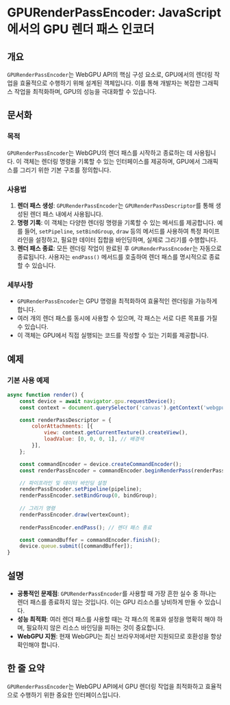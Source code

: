 <!--
Meta Description: # GPURenderPassEncoder: JavaScript에서의 GPU 렌더 패스 인코더 ## 개요 `GPURenderPassEncoder`는 WebGPU API의 핵심 구성 요소로, GPU에서의 렌더링 작업을 효율적으로 수행하기 위해 설계된 객체입니다. 이를 통해...
Meta Keywords: gpurenderpassencoder, const, gpu, 렌더링, 패스를
-->

# GPURenderPassEncoder: JavaScript에서의 GPU 렌더 패스 인코더

## 개요
`GPURenderPassEncoder`는 WebGPU API의 핵심 구성 요소로, GPU에서의 렌더링 작업을 효율적으로 수행하기 위해 설계된 객체입니다. 이를 통해 개발자는 복잡한 그래픽스 작업을 최적화하며, GPU의 성능을 극대화할 수 있습니다.

## 문서화

### 목적
`GPURenderPassEncoder`는 WebGPU의 렌더 패스를 시작하고 종료하는 데 사용됩니다. 이 객체는 렌더링 명령을 기록할 수 있는 인터페이스를 제공하며, GPU에서 그래픽스를 그리기 위한 기본 구조를 정의합니다.

### 사용법
1. **렌더 패스 생성**: `GPURenderPassEncoder`는 `GPURenderPassDescriptor`를 통해 생성된 렌더 패스 내에서 사용됩니다.
2. **명령 기록**: 이 객체는 다양한 렌더링 명령을 기록할 수 있는 메서드를 제공합니다. 예를 들어, `setPipeline`, `setBindGroup`, `draw` 등의 메서드를 사용하여 특정 파이프라인을 설정하고, 필요한 데이터 집합을 바인딩하며, 실제로 그리기를 수행합니다.
3. **렌더 패스 종료**: 모든 렌더링 작업이 완료된 후 `GPURenderPassEncoder`는 자동으로 종료됩니다. 사용자는 `endPass()` 메서드를 호출하여 렌더 패스를 명시적으로 종료할 수 있습니다.

### 세부사항
- `GPURenderPassEncoder`는 GPU 명령을 최적화하여 효율적인 렌더링을 가능하게 합니다.
- 여러 개의 렌더 패스를 동시에 사용할 수 있으며, 각 패스는 서로 다른 목표를 가질 수 있습니다.
- 이 객체는 GPU에서 직접 실행되는 코드를 작성할 수 있는 기회를 제공합니다.

## 예제

### 기본 사용 예제
```javascript
async function render() {
    const device = await navigator.gpu.requestDevice();
    const context = document.querySelector('canvas').getContext('webgpu');

    const renderPassDescriptor = {
        colorAttachments: [{
            view: context.getCurrentTexture().createView(),
            loadValue: [0, 0, 0, 1], // 배경색
        }],
    };

    const commandEncoder = device.createCommandEncoder();
    const renderPassEncoder = commandEncoder.beginRenderPass(renderPassDescriptor);

    // 파이프라인 및 데이터 바인딩 설정
    renderPassEncoder.setPipeline(pipeline);
    renderPassEncoder.setBindGroup(0, bindGroup);
    
    // 그리기 명령
    renderPassEncoder.draw(vertexCount);
    
    renderPassEncoder.endPass(); // 렌더 패스 종료

    const commandBuffer = commandEncoder.finish();
    device.queue.submit([commandBuffer]);
}
```

## 설명
- **공통적인 문제점**: `GPURenderPassEncoder`를 사용할 때 가장 흔한 실수 중 하나는 렌더 패스를 종료하지 않는 것입니다. 이는 GPU 리소스를 낭비하게 만들 수 있습니다.
- **성능 최적화**: 여러 렌더 패스를 사용할 때는 각 패스의 목표와 설정을 명확히 해야 하며, 필요하지 않은 리소스 바인딩을 피하는 것이 중요합니다.
- **WebGPU 지원**: 현재 WebGPU는 최신 브라우저에서만 지원되므로 호환성을 항상 확인해야 합니다.

## 한 줄 요약
`GPURenderPassEncoder`는 WebGPU API에서 GPU 렌더링 작업을 최적화하고 효율적으로 수행하기 위한 중요한 인터페이스입니다.